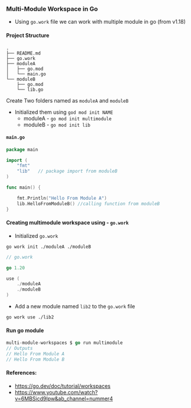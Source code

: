 ### Multi-Module Workspace in Go
- Using `go.work` file we can work with multiple module in go (from v1.18)

#### Project Structure
```
.
├── README.md
├── go.work
├── moduleA
│   ├── go.mod
│   └── main.go
└── moduleB
    ├── go.mod
    └── lib.go
```
Create Two folders named as `moduleA`  and `moduleB`
- Initialized them using `god mod init NAME`
   - moduleA - `go mod init multimodule`
   - moduleB - `go mod init lib`

#### `main.go`
```go
package main

import (
	"fmt"
	"lib"   // package import from moduleB
)

func main() {

	fmt.Println("Hello From Module A")
	lib.HelloFromModuleB() //calling function from moduleB
}

```

#### Creating multimodule workspace using - `go.work`
- Initialized `go.work`
```
go work init ./moduleA ./moduleB
```

```go
// go.work

go 1.20

use (
	./moduleA
	./moduleB
)

```
- Add a new module named `lib2` to the `go.work` file
```
go work use ./lib2
```

#### Run go module
```go
multi-module-workspaces $ go run multimodule
// Outputs
// Hello From Module A
// Hello From Module B
```

#### References:
- https://go.dev/doc/tutorial/workspaces
- https://www.youtube.com/watch?v=6MBSicd9Ipw&ab_channel=nummer4